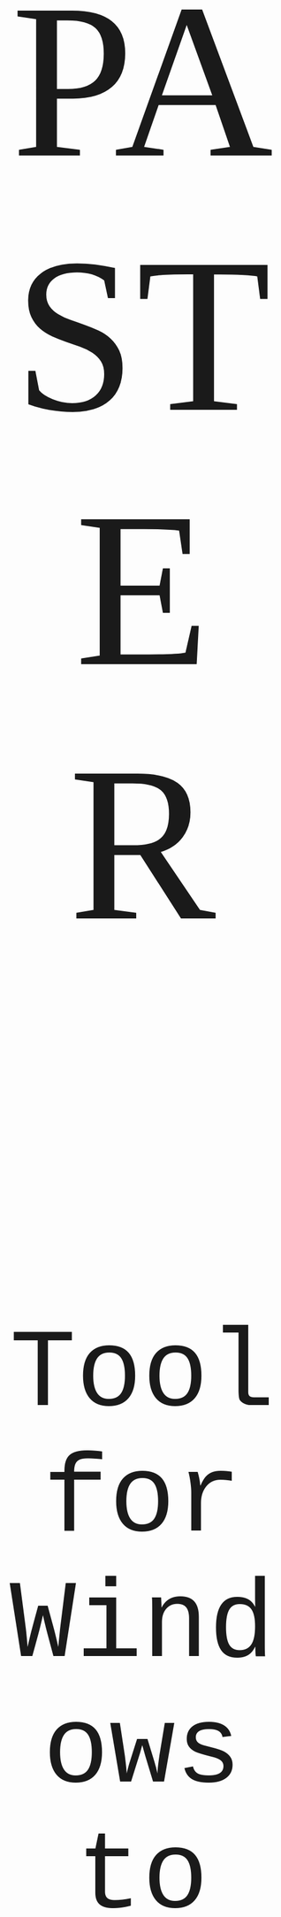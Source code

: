 <!DOCTYPE html>
<html lang="en">
<head>
    <meta charset="UTF-8">
    <meta http-equiv="X-UA-Compatible" content="IE=edge">
    <meta name="viewport" content="width=device-width, initial-scale=1.0">
    <title>Document</title>
</head>
<body style="text-align: center;">
    <p style="font-family: Verdana;font-size: 10vh;">PASTER</p>
    <br>
    <p style="font-size:5vh;font-family: 'Courier New', Courier, monospace;">Tool for Windows to Save clipboard Images directly into Windows Explorer</p>
</body>
</html>